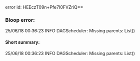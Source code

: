 error id: HEEczT09n+Pfe7I0FVZriQ==
### Bloop error:

25/06/18 00:36:23 INFO DAGScheduler: Missing parents: List()
#### Short summary: 

25/06/18 00:36:23 INFO DAGScheduler: Missing parents: List()
